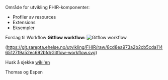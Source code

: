 ﻿Område for utvikling FHIR-komponenter:
- Profiler av resources
- Extensions
- Eksempler

Forslag til Workflow
**Gitflow workflow:**
![Gitflow workflow](https://git.sarepta.ehelse.no/utvikling/FHIR/raw/8cd8ea973a2b2cb5cda11465127f9a52ec692bfd/Gitflow-workflow.png)

(https://git.sarepta.ehelse.no/utvikling/FHIR/raw/8cd8ea973a2b2cb5cda11465127f9a52ec692bfd/Gitflow-workflow.svg)

Husk å sjekke [wiki'en](https://git.sarepta.ehelse.no/utvikling/FHIR/wikis/home)

Thomas og Espen